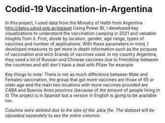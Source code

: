 # Codid-19 Vaccination-in-Argentina
In this project, I used data from the Ministry of Helth from Argentina http://datos.salud.gob.ar/dataset
Using Power BI, I developed key visualizations to understand the vaccination camping in 2021 and valuable Inisghts from it.
First, divide by location, gender, age range, types of vaccines and number of applications.
With these parameters in mind, I developed measures to get more in depth information such as the porpuse of vaccination and wich brands of vaccines used.
In my country Argentina, they used a lot of Russian and Chinese vaccines due to friendship between the countries and still don't have a deal with Pfizer for example.

Key things to note: There is not as much difference between Male and Females vaccination, the group that got more vaccines are those of 65 or older age and the main two locations with more vaccines provided are CABA and Buenos Aires province (because of the amount of people living in it)
The project is in Spanish but a version in English is going to be available too.

*Columns were deleted due to the size of the .pbix file. The dataset will be ulpoaded separately to see the entire columns*
